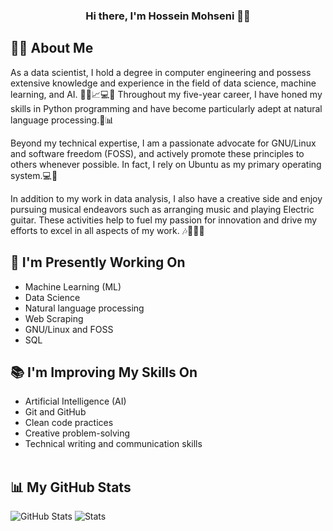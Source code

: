 <h3 align="center">
Hi there, I'm Hossein Mohseni 👋😊
</h3>

##  🧑‍💻 About Me

As a data scientist, I hold a degree in computer engineering and possess extensive knowledge and experience in the field of data science, machine learning, and AI. 🧑‍💻📈💻🤖 Throughout my five-year career, I have honed my skills in Python programming and have become particularly adept at natural language processing.🐍📊<br/>

Beyond my technical expertise, I am a passionate advocate for GNU/Linux and software freedom (FOSS), and actively promote these principles to others whenever possible. In fact, I rely on Ubuntu as my primary operating system.💻🐧<br/>

In addition to my work in data analysis, I also have a creative side and enjoy pursuing musical endeavors such as arranging music and playing Electric guitar. These activities help to fuel my passion for innovation and drive my efforts to excel in all aspects of my work. 🎶🎼🎹🎸

## 💼 I'm Presently Working On

- Machine Learning (ML)
- Data Science
- Natural language processing
- Web Scraping
- GNU/Linux and FOSS
- SQL

## 📚 I'm Improving My Skills On

- Artificial Intelligence (AI)
- Git and GitHub
- Clean code practices
- Creative problem-solving
- Technical writing and communication skills
<br/><br/>

## 📊 My GitHub Stats 

![GitHub Stats](https://github-readme-stats.vercel.app/api?username=hosseinhimself&show_icons=true&&line_height=40)
![Stats](https://github-profile-trophy-errir.vercel.app/?username=hosseinhimself&title=Commit,Repositories,Stars,Followers&margin-w=18)
